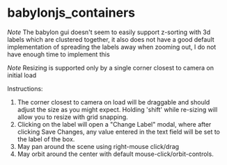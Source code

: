# babylonjs_containers

*Note* The babylon gui doesn't seem to easily support z-sorting with 3d labels which are clustered together, it also does not have a good default implementation of spreading the labels away when zooming out, I do not have enough time to implement this

*Note* Resizing is supported only by a single corner closest to camera on initial load

Instructions:
1. The corner closest to camera on load will be draggable and should adjust the size as you might expect. Holding 'shift' while re-sizing will allow you to resize with grid snapping.
2. Clicking on the label will open a "Change Label" modal, where after clicking Save Changes, any value entered in the text field will be set to the label of the box.
3. May pan around the scene using right-mouse click/drag
4. May orbit around the center with default mouse-click/orbit-controls. 

